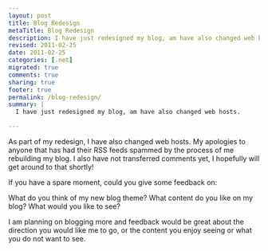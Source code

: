 ```yaml
---
layout: post
title: Blog Redesign
metaTitle: Blog Redesign
description: I have just redesigned my blog, am have also changed web hosts.
revised: 2011-02-25
date: 2011-02-25
categories: [.net]
migrated: true
comments: true
sharing: true
footer: true
permalink: /blog-redesign/
summary: | 
  I have just redesigned my blog, am have also changed web hosts.

---
```

As part of my redesign, I have also changed web hosts. My apologies to anyone that has had their RSS feeds spammed by the process of me rebuilding my blog. I also have not transferred comments yet, I hopefully will get around to that shortly!

If you have a spare moment, could you give some feedback on:

What do you think of my new blog theme? 
What content do you like on my blog?
What would you like to see?

I am planning on blogging more and feedback would be great about the direction you would like me to go, or the content you enjoy seeing or what you do not want to see.